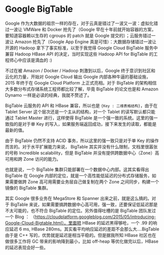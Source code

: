 # Google BigTable

Google 作为大数据的祖宗一样的存在，对于云真是错过了一波又一波：虚拟化错过一波让 VMWare 和 Docker 抢先了（Google 早在十年前就开始容器的方案，要知道容器赖以生存的 cgroups 的 patch 就是 Google 提交的）；云服务错过一波让 Amazon 抢先了（Google App Engine 真是可惜）：大数据存储错过一波让开源的 Hadoop 拿下了事实标准，以至于我觉得 Google Cloud BigTable 服务中兼容 Hadoop HBase API 的决定，当时实现这些 Hadoop API for BigTable 的工程师心中应该是滴血的 :)

不过在被 Amazon / Docker / Hadoop 刺激到以后，Google 终于意识到社区和云化的力量，开始对 Google Cloud 输出 Google 内部各种牛逼的基础设施，2015 年终于在 Google Cloud Platform 上正式亮相。对于 BigTable 的架构相信大多数分布式存储系统工程师都比较了解，毕竟 BigTable 的论文也是和 Amazon Dynamo 一样是必读的经典，我就不赘述了。

BigTable 云服务的 API 和 HBase 兼容，所以也是 `{Key : 二维表格结构}`，由于在 Tablet Server 这个层次还是一个主从的结构，对一个 Tablet 的读写默认都只能通过 Tablet Master 进行，这样使得 BigTable 是一个强一致的系统。这里的强一致指的是对于单 Key 的写入，如果服务端返回成功，接下来发生的读取，都能是最新的值。

由于 BigTable 仍然不支持 ACID 事务，所以这里的强一致只是对于单 Key 的操作而言的。对于水平扩展能力来说， BigTable 其实并没有什么限制，文档里很嚣张的号称 Incredible scalability，但是 BigTable 并没有提供跨数据中心（Zone）高可用和跨 Zone 访问的能力。

也就是说，一个 BigTable 集群只能部署在一个数据中心内部。这其实看得出 BigTable 在 Google 内部的定位，就是一个高性能低延迟的分布式存储服务，如果需要做跨 Zone 高可用需要业务层自己做复制在两个 Zone 之间同步，构建一个镜像的 BigTable 集群。

其实 Google 很多业务在  MegaStore 和 Spanner 出来之前，就是这么搞的。对于 BigTable 来说，如果需要搞跨数据中心高可用，强一致，还要保证低延迟那是不太可能的，也不符合 BigTable 的定位。另外值得吐槽的是 BigTable 团队发过一个 Blog ：
（https://cloudplatform.googleblog.com/2015/05/introducing-Google-Cloud-Bigtable.html）。里面把 HBase 的延迟黑得够呛，一个 .99 的响应延迟 6 ms, HBase 280ms。其实看平均响应延迟的差距不会那么大....BigTable 由于是 C++ 写的，优势就是延迟是相当平稳的。但是据我所知 HBase 社区也在做很多工作将 GC 带来的影响降到最小，比如 off-heap 等优化做完以后，HBase 的延迟表现会好一些。 

